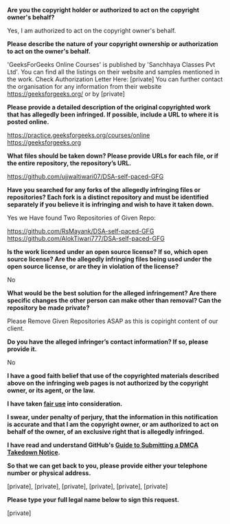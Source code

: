 **Are you the copyright holder or authorized to act on the copyright owner's behalf?**

Yes, I am authorized to act on the copyright owner's behalf.

**Please describe the nature of your copyright ownership or authorization to act on the owner's behalf.**

'GeeksForGeeks Online Courses' is published by 'Sanchhaya Classes Pvt Ltd'. You can find all the listings on their website and samples mentioned in the work. Check Authorization Letter Here: [private] You can further contact the organisation for any information from their website https://geeksforgeeks.org/ or by [private]

**Please provide a detailed description of the original copyrighted work that has allegedly been infringed. If possible, include a URL to where it is posted online.**

https://practice.geeksforgeeks.org/courses/online  
https://geeksforgeeks.org

**What files should be taken down? Please provide URLs for each file, or if the entire repository, the repository’s URL.**

https://github.com/ujjwaltiwari07/DSA-self-paced-GFG

**Have you searched for any forks of the allegedly infringing files or repositories? Each fork is a distinct repository and must be identified separately if you believe it is infringing and wish to have it taken down.**

Yes we Have found Two Repositories of Given Repo:  

https://github.com/RsMayank/DSA-self-paced-GFG  
https://github.com/AlokTiwari777/DSA-self-paced-GFG

**Is the work licensed under an open source license? If so, which open source license? Are the allegedly infringing files being used under the open source license, or are they in violation of the license?**

No

**What would be the best solution for the alleged infringement? Are there specific changes the other person can make other than removal? Can the repository be made private?**

Please Remove Given Repositories ASAP as this is copiright content of our client.

**Do you have the alleged infringer’s contact information? If so, please provide it.**

No

**I have a good faith belief that use of the copyrighted materials described above on the infringing web pages is not authorized by the copyright owner, or its agent, or the law.**

**I have taken <a href="https://www.lumendatabase.org/topics/22">fair use</a> into consideration.**

**I swear, under penalty of perjury, that the information in this notification is accurate and that I am the copyright owner, or am authorized to act on behalf of the owner, of an exclusive right that is allegedly infringed.**

**I have read and understand GitHub's <a href="https://docs.github.com/articles/guide-to-submitting-a-dmca-takedown-notice/">Guide to Submitting a DMCA Takedown Notice</a>.**

**So that we can get back to you, please provide either your telephone number or physical address.**

[private], [private], [private], [private], [private], [private]

**Please type your full legal name below to sign this request.**

[private]
